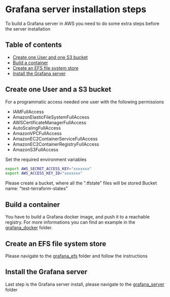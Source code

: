 

# Grafana server installation steps

To build a Grafana server in AWS you need to do some extra steps before the server installation


## Table of contents

- [Create one User and one S3 bucket](#bucket)
- [Build a container](#container)
- [Create an EFS file system store](#efs)
- [Install the Grafana server](#grafana)


## Create one User and a S3 bucket

For a programmatic access needed one user with the following permissions
-  IAMFullAccess
-  AmazonElasticFileSystemFullAccess
-  AWSCertificateManagerFullAccess
-  AutoScalingFullAccess
-  AmazonVPCFullAccess
-  AmazonEC2ContainerServiceFullAccess
-  AmazonEC2ContainerRegistryFullAccess
-  AmazonS3FullAccess

Set the required environment variables
```bash
export AWS_SECRET_ACCESS_KEY="xxxxxxx"
export AWS_ACCESS_KEY_ID="xxxxxxx"
```

Please create a bucket, where all the ".tfstate" files will be stored
Bucket name: "test-terraform-states"

## Build a container

You have to build a Grafana docker image, and push it to a reachable registry.
For more informations you can find an example in the [grafana_docker](grafana_docker/README) folder.

## Create an EFS file system store

Please navigate to the [grafana_efs](grafana_efs/README) folder and follow the instructions


## Install the Grafana server

Last step is the Grafana server install, please navigate to the [grafana_server](grafana_server/README) folder



